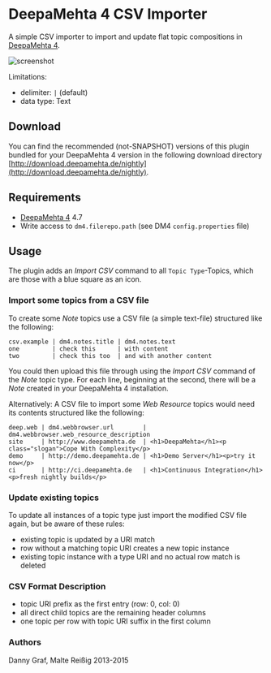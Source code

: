 # DeepaMehta 4 CSV Importer

A simple CSV importer to import and update flat topic compositions in [DeepaMehta 4](https://github.com/jri/deepamehta).

![screenshot](https://github.com/mukil/dm4-csv/raw/master/screenshot.png)

Limitations:

 * delimiter: ```|``` (default)
 * data type: Text


## Download

You can find the recommended (not-SNAPSHOT) versions of this plugin bundled for your DeepaMehta 4 version in the following download directory [http://download.deepamehta.de/nightly](http://download.deepamehta.de/nightly).

## Requirements

 * [DeepaMehta 4](http://github.com/jri/deepamehta) 4.7
 * Write access to `dm4.filerepo.path` (see DM4 `config.properties` file)


## Usage

The plugin adds an *Import CSV* command to all `Topic Type`-Topics, which are those with a blue square as an icon.


### Import some topics from a CSV file

To create some *Note* topics use a CSV file (a simple text-file) structured like the following:

```
csv.example | dm4.notes.title | dm4.notes.text
one         | check this      | with content
two         | check this too  | and with another content
```

You could then upload this file through using the *Import CSV* command of the *Note* topic type. For each line, beginning at the second, there will be a *Note* created in your DeepaMehta 4 installation.

Alternatively: A CSV file to import some *Web Resource* topics would need its contents structured like the following:

```
deep.web | dm4.webbrowser.url        | dm4.webbrowser.web_resource_description
site     | http://www.deepamehta.de  | <h1>DeepaMehta</h1><p class="slogan">Cope With Complexity</p>
demo     | http://demo.deepamehta.de | <h1>Demo Server</h1><p>try it now</p>
ci       | http://ci.deepamehta.de   | <h1>Continuous Integration</h1><p>fresh nightly builds</p>
```


### Update existing topics

To update all instances of a topic type just import the modified CSV file again,
but be aware of these rules:

 * existing topic is updated by a URI match
 * row without a matching topic URI creates a new topic instance
 * existing topic instance with a type URI and no actual row match is deleted


### CSV Format Description

 * topic URI prefix as the first entry (row: 0, col: 0)
 * all direct child topics are the remaining header columns
 * one topic per row with topic URI suffix in the first column

### Authors

Danny Graf, Malte Reißig 2013-2015

